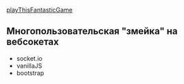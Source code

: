[playThisFantasticGame](https://ikzsl.github.io/multiplayerSnake/ 'multiplayerSnake')


## Многопользовательская "змейка" на вебсокетах

- socket.io
- vanillaJS
- bootstrap
